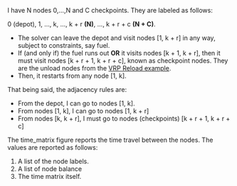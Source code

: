 
I have N nodes 0,...,N and C checkpoints. They are labeled as follows:

0 (depot), 1, ..., k, ..., k + r **(N)**, ..., k + r + c **(N + C)**.

- The solver can leave the depot and visit nodes [1, k + r] in any way, subject to constraints, say fuel. 
- If (and only if) the fuel runs out **OR** it visits nodes [k + 1, k + r], then it must visit nodes [k + r + 1, k + r + c], known as checkpoint nodes. They are the unload nodes from the [VRP Reload example](https://github.com/google/or-tools/blob/master/ortools/constraint_solver/samples/cvrp_reload.py).
- Then, it restarts from any node [1, k].

That being said, the adjacency rules are:

- From the depot, I can go to nodes [1, k].
- From nodes [1, k], I can go to nodes [1, k + r]
- From nodes [k, k + r], I must go to nodes (checkpoints) [k + r + 1, k + r + c]

The time_matrix figure reports the time travel between the nodes. The values are reported as follows:

1. A list of the node labels.
2. A list of node balance
3. The time matrix itself.
